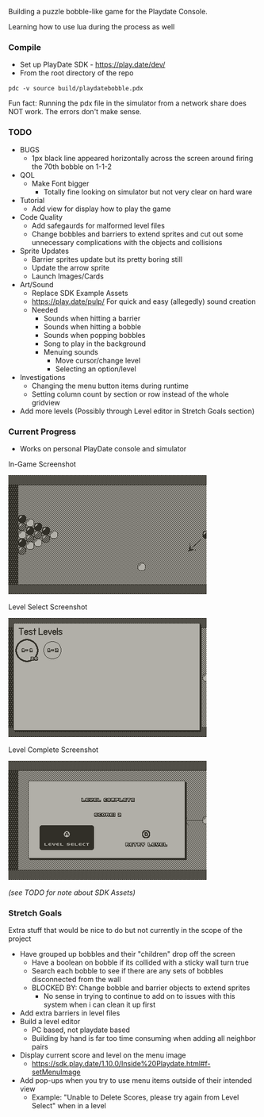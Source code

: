 Building a puzzle bobble-like game for the Playdate Console.

Learning how to use lua during the process as well

### Compile
- Set up PlayDate SDK - https://play.date/dev/
- From the root directory of the repo
```
pdc -v source build/playdatebobble.pdx
```

Fun fact: Running the pdx file in the simulator from a network share does NOT work. The errors don't make sense.

### TODO
- BUGS
  - 1px black line appeared horizontally across the screen around firing the 70th bobble on 1-1-2
- QOL
  - Make Font bigger
    - Totally fine looking on simulator but not very clear on hard ware
- Tutorial
  - Add view for display how to play the game
- Code Quality
  - Add safegaurds for malformed level files
  - Change bobbles and barriers to extend sprites and cut out some unnecessary complications with the objects and collisions
- Sprite Updates
  - Barrier sprites update but its pretty boring still
  - Update the arrow sprite
  - Launch Images/Cards
- Art/Sound
  - Replace SDK Example Assets
  - https://play.date/pulp/ For quick and easy (allegedly) sound creation
  - Needed
    - Sounds when hitting a barrier
    - Sounds when hitting a bobble
    - Sounds when popping bobbles
    - Song to play in the background
    - Menuing sounds
      - Move cursor/change level
      - Selecting an option/level
- Investigations
  - Changing the menu button items during runtime
  - Setting column count by section or row instead of the whole gridview
- Add more levels (Possibly through Level editor in Stretch Goals section)

### Current Progress

- Works on personal PlayDate console and simulator

In-Game Screenshot
<!--![4/27/2022 Screenshot](resource/screenshots/playdate-20220427-233610.png)-->
<!--![4/28/2022 Screenshot](resource/screenshots/playdate-20220428-175705.png)-->
<!--![5/1/2022 In-Game Screenshot](resource/screenshots/playdate-20220501-222305.png)-->
![5/4/2022 In-Game Screenshot](resource/screenshots/playdate-20220504-012106.png)

Level Select Screenshot 

<!--![5/3/2022 Menu Screenshot](resource/screenshots/playdate-20220503-015607.png)-->
<!--![5/4/2022 Menu Screenshot](resource/screenshots/playdate-20220504-014448.png)-->
![5/4/2022 Menu Screenshot](resource/screenshots/playdate-20220504-232925.png)

Level Complete Screenshot

<!--![5/5/2022 Level Complete Screenshot](resource/screenshots/playdate-20220505-235113.png)-->
<!--![5/6/2022 Level Complete Screenshot](resource/screenshots/playdate-20220506-013302.png)-->
![5/6/2022 Level Complete Screenshot](resource/screenshots/playdate-20220506-145714.png)

*(see TODO for note about SDK Assets)*

### Stretch Goals
Extra stuff that would be nice to do but not currently in the scope of the project
- Have grouped up bobbles and their "children" drop off the screen
  - Have a boolean on bobble if its collided with a sticky wall turn true
  - Search each bobble to see if there are any sets of bobbles disconnected from the wall
  - BLOCKED BY: Change bobble and barrier objects to extend sprites
    - No sense in trying to continue to add on to issues with this system when i can clean it up first
- Add extra barriers in level files
- Build a level editor
    - PC based, not playdate based
    - Building by hand is far too time consuming when adding all neighbor pairs
- Display current score and level on the menu image
  - https://sdk.play.date/1.10.0/Inside%20Playdate.html#f-setMenuImage
- Add pop-ups when you try to use menu items outside of their intended view
  - Example: "Unable to Delete Scores, please try again from Level Select" when in a level
